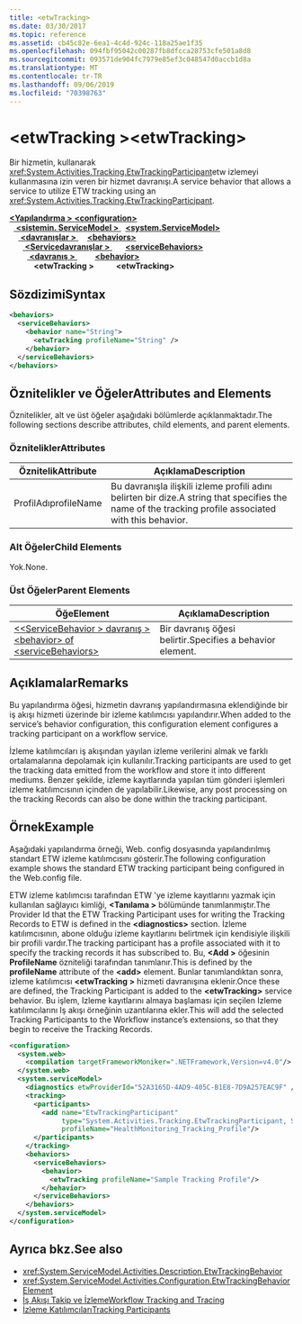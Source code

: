 ```yaml
---
title: <etwTracking>
ms.date: 03/30/2017
ms.topic: reference
ms.assetid: cb45c82e-6ea1-4c4d-924c-118a25ae1f35
ms.openlocfilehash: 094fbf95042c00287fb8dfcca28753cfe501a8d8
ms.sourcegitcommit: 093571de904fc7979e85ef3c048547d0accb1d8a
ms.translationtype: MT
ms.contentlocale: tr-TR
ms.lasthandoff: 09/06/2019
ms.locfileid: "70398763"
---
```

# <a name="etwtracking"></a><span data-ttu-id="4d654-101">\<etwTracking ></span><span class="sxs-lookup"><span data-stu-id="4d654-101">\<etwTracking></span></span>
<span data-ttu-id="4d654-102">Bir hizmetin, kullanarak <xref:System.Activities.Tracking.EtwTrackingParticipant>etw izlemeyi kullanmasına izin veren bir hizmet davranışı.</span><span class="sxs-lookup"><span data-stu-id="4d654-102">A service behavior that allows a service to utilize ETW tracking using an <xref:System.Activities.Tracking.EtwTrackingParticipant>.</span></span>  
  
<span data-ttu-id="4d654-103">[ **\<Yapılandırma >** ](../configuration-element.md)</span><span class="sxs-lookup"><span data-stu-id="4d654-103">[**\<configuration>**](../configuration-element.md)</span></span>\
<span data-ttu-id="4d654-104">&nbsp;&nbsp;[ **\<sistemin. ServiceModel >** ](system-servicemodel-of-workflow.md)</span><span class="sxs-lookup"><span data-stu-id="4d654-104">&nbsp;&nbsp;[**\<system.ServiceModel>**](system-servicemodel-of-workflow.md)</span></span>\
<span data-ttu-id="4d654-105">&nbsp;&nbsp;&nbsp;&nbsp;[ **\<davranışlar >** ](behaviors-of-workflow.md)</span><span class="sxs-lookup"><span data-stu-id="4d654-105">&nbsp;&nbsp;&nbsp;&nbsp;[**\<behaviors>**](behaviors-of-workflow.md)</span></span>\
<span data-ttu-id="4d654-106">&nbsp;&nbsp;&nbsp;&nbsp;&nbsp;&nbsp;[ **\<Servicedavranışlar >** ](servicebehaviors-of-workflow.md)</span><span class="sxs-lookup"><span data-stu-id="4d654-106">&nbsp;&nbsp;&nbsp;&nbsp;&nbsp;&nbsp;[**\<serviceBehaviors>**](servicebehaviors-of-workflow.md)</span></span>\
<span data-ttu-id="4d654-107">&nbsp;&nbsp;&nbsp;&nbsp;&nbsp;&nbsp;&nbsp;&nbsp;[ **\<davranış >** ](behavior-of-servicebehaviors-of-workflow.md)</span><span class="sxs-lookup"><span data-stu-id="4d654-107">&nbsp;&nbsp;&nbsp;&nbsp;&nbsp;&nbsp;&nbsp;&nbsp;[**\<behavior>**](behavior-of-servicebehaviors-of-workflow.md)</span></span>\
<span data-ttu-id="4d654-108">&nbsp;&nbsp;&nbsp;&nbsp;&nbsp;&nbsp;&nbsp;&nbsp;&nbsp;&nbsp; **\<etwTracking >**</span><span class="sxs-lookup"><span data-stu-id="4d654-108">&nbsp;&nbsp;&nbsp;&nbsp;&nbsp;&nbsp;&nbsp;&nbsp;&nbsp;&nbsp;**\<etwTracking>**</span></span>  
  
## <a name="syntax"></a><span data-ttu-id="4d654-109">Sözdizimi</span><span class="sxs-lookup"><span data-stu-id="4d654-109">Syntax</span></span>  
  
```xml  
<behaviors>
  <serviceBehaviors>
    <behavior name="String">
      <etwTracking profileName="String" />
    </behavior>
  </serviceBehaviors>
</behaviors>  
```  
  
## <a name="attributes-and-elements"></a><span data-ttu-id="4d654-110">Öznitelikler ve Öğeler</span><span class="sxs-lookup"><span data-stu-id="4d654-110">Attributes and Elements</span></span>  
 <span data-ttu-id="4d654-111">Öznitelikler, alt ve üst öğeler aşağıdaki bölümlerde açıklanmaktadır.</span><span class="sxs-lookup"><span data-stu-id="4d654-111">The following sections describe attributes, child elements, and parent elements.</span></span>  
  
### <a name="attributes"></a><span data-ttu-id="4d654-112">Öznitelikler</span><span class="sxs-lookup"><span data-stu-id="4d654-112">Attributes</span></span>  
  
|<span data-ttu-id="4d654-113">Öznitelik</span><span class="sxs-lookup"><span data-stu-id="4d654-113">Attribute</span></span>|<span data-ttu-id="4d654-114">Açıklama</span><span class="sxs-lookup"><span data-stu-id="4d654-114">Description</span></span>|  
|---------------|-----------------|  
|<span data-ttu-id="4d654-115">ProfilAdı</span><span class="sxs-lookup"><span data-stu-id="4d654-115">profileName</span></span>|<span data-ttu-id="4d654-116">Bu davranışla ilişkili izleme profili adını belirten bir dize.</span><span class="sxs-lookup"><span data-stu-id="4d654-116">A string that specifies the name of the tracking profile associated with this behavior.</span></span>|  
  
### <a name="child-elements"></a><span data-ttu-id="4d654-117">Alt Öğeler</span><span class="sxs-lookup"><span data-stu-id="4d654-117">Child Elements</span></span>  
 <span data-ttu-id="4d654-118">Yok.</span><span class="sxs-lookup"><span data-stu-id="4d654-118">None.</span></span>  
  
### <a name="parent-elements"></a><span data-ttu-id="4d654-119">Üst Öğeler</span><span class="sxs-lookup"><span data-stu-id="4d654-119">Parent Elements</span></span>  
  
|<span data-ttu-id="4d654-120">Öğe</span><span class="sxs-lookup"><span data-stu-id="4d654-120">Element</span></span>|<span data-ttu-id="4d654-121">Açıklama</span><span class="sxs-lookup"><span data-stu-id="4d654-121">Description</span></span>|  
|-------------|-----------------|  
|[<span data-ttu-id="4d654-122">\<\<ServiceBehavior > davranış ></span><span class="sxs-lookup"><span data-stu-id="4d654-122">\<behavior> of \<serviceBehaviors></span></span>](behavior-of-servicebehaviors-of-workflow.md)|<span data-ttu-id="4d654-123">Bir davranış öğesi belirtir.</span><span class="sxs-lookup"><span data-stu-id="4d654-123">Specifies a behavior element.</span></span>|  
  
## <a name="remarks"></a><span data-ttu-id="4d654-124">Açıklamalar</span><span class="sxs-lookup"><span data-stu-id="4d654-124">Remarks</span></span>  
 <span data-ttu-id="4d654-125">Bu yapılandırma öğesi, hizmetin davranış yapılandırmasına eklendiğinde bir iş akışı hizmeti üzerinde bir izleme katılımcısı yapılandırır.</span><span class="sxs-lookup"><span data-stu-id="4d654-125">When added to the service’s behavior configuration, this configuration element configures a tracking participant on a workflow service.</span></span>  
  
 <span data-ttu-id="4d654-126">İzleme katılımcıları iş akışından yayılan izleme verilerini almak ve farklı ortalamalarına depolamak için kullanılır.</span><span class="sxs-lookup"><span data-stu-id="4d654-126">Tracking participants are used to get the tracking data emitted from the workflow and store it into different mediums.</span></span> <span data-ttu-id="4d654-127">Benzer şekilde, izleme kayıtlarında yapılan tüm gönderi işlemleri izleme katılımcısının içinden de yapılabilir.</span><span class="sxs-lookup"><span data-stu-id="4d654-127">Likewise, any post processing on the tracking Records can also be done within the tracking participant.</span></span>  
  
## <a name="example"></a><span data-ttu-id="4d654-128">Örnek</span><span class="sxs-lookup"><span data-stu-id="4d654-128">Example</span></span>  
 <span data-ttu-id="4d654-129">Aşağıdaki yapılandırma örneği, Web. config dosyasında yapılandırılmış standart ETW izleme katılımcısını gösterir.</span><span class="sxs-lookup"><span data-stu-id="4d654-129">The following configuration example shows the standard ETW tracking participant being configured in the Web.config file.</span></span>  
  
 <span data-ttu-id="4d654-130">ETW izleme katılımcısı tarafından ETW 'ye izleme kayıtlarını yazmak için kullanılan sağlayıcı kimliği,  **\<Tanılama >** bölümünde tanımlanmıştır.</span><span class="sxs-lookup"><span data-stu-id="4d654-130">The Provider Id that the ETW Tracking Participant uses for writing the Tracking Records to ETW is defined in the **\<diagnostics>** section.</span></span> <span data-ttu-id="4d654-131">İzleme katılımcısının, abone olduğu izleme kayıtlarını belirtmek için kendisiyle ilişkili bir profili vardır.</span><span class="sxs-lookup"><span data-stu-id="4d654-131">The tracking participant has a profile associated with it to specify the tracking records it has subscribed to.</span></span> <span data-ttu-id="4d654-132">Bu,  **\<Add >** öğesinin **ProfileName** özniteliği tarafından tanımlanır.</span><span class="sxs-lookup"><span data-stu-id="4d654-132">This is defined by the **profileName** attribute of the **\<add>** element.</span></span> <span data-ttu-id="4d654-133">Bunlar tanımlandıktan sonra, izleme katılımcısı  **\<etwTracking >** hizmeti davranışına eklenir.</span><span class="sxs-lookup"><span data-stu-id="4d654-133">Once these are defined, the Tracking Participant is added to the **\<etwTracking>** service behavior.</span></span> <span data-ttu-id="4d654-134">Bu işlem, Izleme kayıtlarını almaya başlaması için seçilen Izleme katılımcılarını Iş akışı örneğinin uzantılarına ekler.</span><span class="sxs-lookup"><span data-stu-id="4d654-134">This will add the selected Tracking Participants to the Workflow instance’s extensions, so that they begin to receive the Tracking Records.</span></span>  
  
```xml  
<configuration>   
  <system.web>   
    <compilation targetFrameworkMoniker=".NETFramework,Version=v4.0"/>   
  </system.web>   
  <system.serviceModel>   
    <diagnostics etwProviderId="52A3165D-4AD9-405C-B1E8-7D9A257EAC9F" />                
    <tracking>   
      <participants>   
        <add name="EtwTrackingParticipant"   
             type="System.Activities.Tracking.EtwTrackingParticipant, System.Activities, Version=4.0.0.0, Culture=neutral, PublicKeyToken=31bf3856ad364e35"   
             profileName="HealthMonitoring_Tracking_Profile"/>   
      </participants>   
    </tracking>   
    <behaviors>   
      <serviceBehaviors>   
        <behavior>   
          <etwTracking profileName="Sample Tracking Profile"/>  
        </behavior>   
      </serviceBehaviors>   
    </behaviors>   
  </system.serviceModel>   
</configuration>  
```  
  
## <a name="see-also"></a><span data-ttu-id="4d654-135">Ayrıca bkz.</span><span class="sxs-lookup"><span data-stu-id="4d654-135">See also</span></span>

- <xref:System.ServiceModel.Activities.Description.EtwTrackingBehavior>
- <xref:System.ServiceModel.Activities.Configuration.EtwTrackingBehaviorElement>
- [<span data-ttu-id="4d654-136">İş Akışı Takip ve İzleme</span><span class="sxs-lookup"><span data-stu-id="4d654-136">Workflow Tracking and Tracing</span></span>](../../../windows-workflow-foundation/workflow-tracking-and-tracing.md)
- [<span data-ttu-id="4d654-137">İzleme Katılımcıları</span><span class="sxs-lookup"><span data-stu-id="4d654-137">Tracking Participants</span></span>](../../../windows-workflow-foundation/tracking-participants.md)
